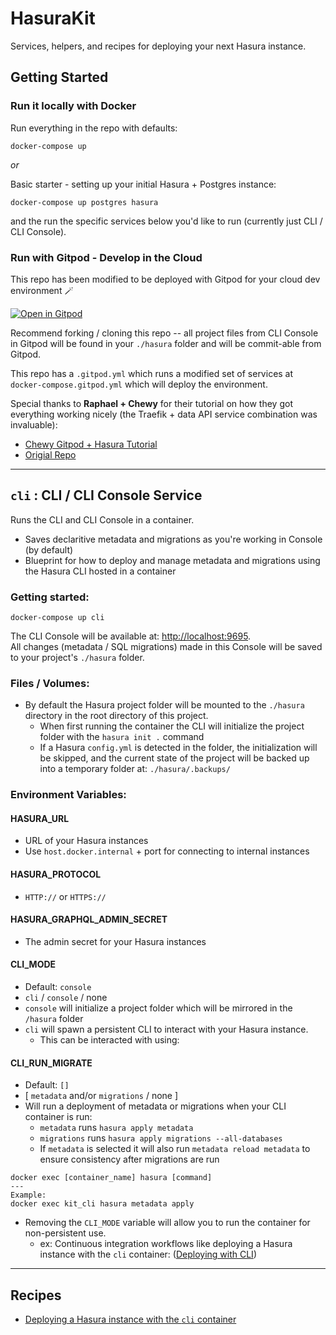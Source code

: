 # HasuraKit
Services, helpers, and recipes for deploying your next Hasura instance.

## Getting Started
### Run it locally with Docker
Run everything in the repo with defaults:
```
docker-compose up
```

*or*


Basic starter - setting up your initial Hasura + Postgres instance:
```
docker-compose up postgres hasura
```
and the run the specific services below you'd like to run (currently just CLI / CLI Console).

### Run with Gitpod - Develop in the Cloud

This repo has been modified to be deployed with Gitpod for your cloud dev environment 🪄

[![Open in Gitpod](https://gitpod.io/button/open-in-gitpod.svg)](https://gitpod.io/#https://github.com/m-rgba/hasurakit/tree/main)

Recommend forking / cloning this repo -- all project files from CLI Console in Gitpod will be found in your `./hasura` folder and will be commit-able from Gitpod.

This repo has a `.gitpod.yml` which runs a modified set of services at `docker-compose.gitpod.yml` which will deploy the environment.

Special thanks to **Raphael + Chewy** for their tutorial on how they got everything working nicely (the Traefik + data API service combination was invaluable):
- [Chewy Gitpod + Hasura Tutorial](https://we.gochewy.io/how-to-use-hasura-in-gitpod-without-port-forwarding/)
- [Origial Repo](https://github.com/ephemerecreative/hasura-cli-gitpod-example)

---

## `cli` : CLI / CLI Console Service
Runs the CLI and CLI Console in a container.
- Saves declaritive metadata and migrations as you're working in Console (by default)
- Blueprint for how to deploy and manage metadata and migrations using the Hasura CLI hosted in a container  

### Getting started:
```
docker-compose up cli
```
The CLI Console will be available at: [http://localhost:9695](http://localhost:9695). \
All changes (metadata / SQL migrations) made in this Console will be saved to your project's `./hasura` folder.

### Files / Volumes:

- By default the Hasura project folder will be mounted to the `./hasura` directory in the root directory of this project.
    - When first running the container the CLI will initialize the project folder with the `hasura init .` command
    - If a Hasura `config.yml` is detected in the folder, the initialization will be skipped, and the current state of the project will be backed up into a temporary folder at: `./hasura/.backups/`

### Environment Variables:

#### HASURA_URL
- URL of your Hasura instances
- Use `host.docker.internal` + port for connecting to internal instances

#### HASURA_PROTOCOL
- `HTTP://` or `HTTPS://`

#### HASURA_GRAPHQL_ADMIN_SECRET
- The admin secret for your Hasura instances

#### CLI_MODE
- Default: `console`
- `cli` / `console` / none
- `console` will initialize a project folder which will be mirrored in the `/hasura` folder
- `cli` will spawn a persistent CLI to interact with your Hasura instance.
    - This can be interacted with using:

#### CLI_RUN_MIGRATE
- Default: `[]`
- [ `metadata` and/or `migrations` / none ]
- Will run a deployment of metadata or migrations when your CLI container is run:
    - `metadata` runs `hasura apply metadata`
    - `migrations` runs `hasura apply migrations --all-databases`
    - If `metadata` is selected it will also run `metadata reload metadata` to ensure consistency after migrations are run

```
docker exec [container_name] hasura [command]
---
Example:
docker exec kit_cli hasura metadata apply
```
- Removing the `CLI_MODE` variable will allow you to run the container for non-persistent use.
    - ex: Continuous integration workflows like deploying a Hasura instance with the `cli` container: ([Deploying with CLI](./recipes/cli-deploy))


---

## Recipes
- [Deploying a Hasura instance with the `cli` container](./recipes/cli-deploy)
